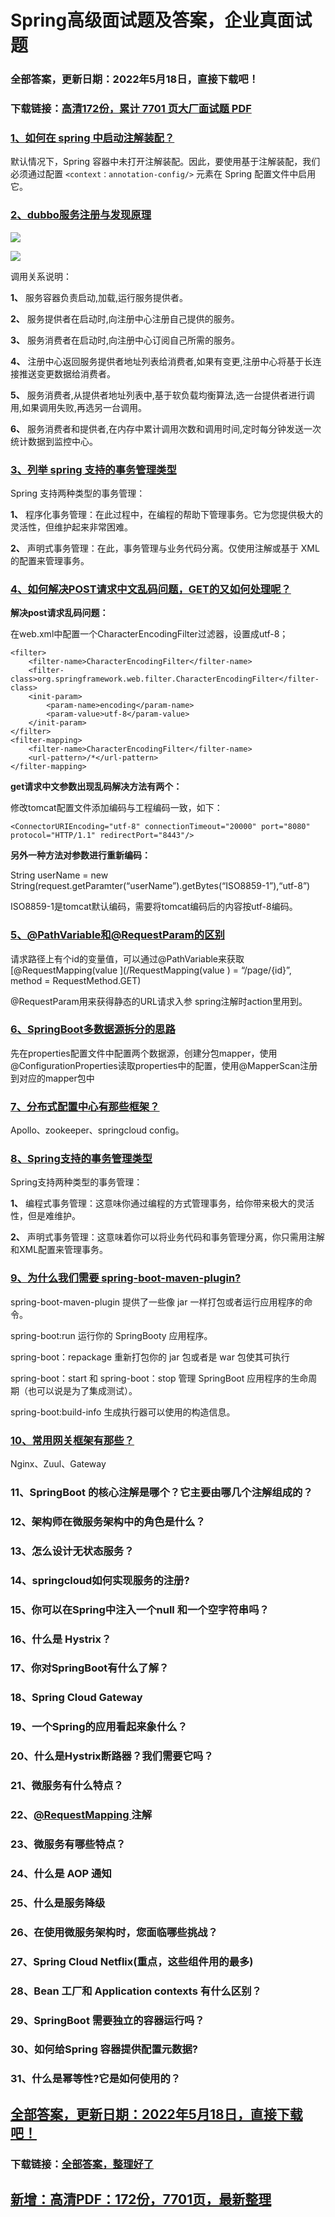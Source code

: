 # Spring高级面试题及答案，企业真面试题


### 全部答案，更新日期：2022年5月18日，直接下载吧！

### 下载链接：[高清172份，累计 7701 页大厂面试题  PDF](https://gitee.com/souyunku/DevBooks/blob/master/docs/index.md)



### [1、如何在 spring 中启动注解装配？](https://gitee.com/souyunku/DevBooks/blob/master/docs/Spring/Spring高级面试题及答案，企业真面试题.md#1如何在-spring-中启动注解装配)  


默认情况下，Spring 容器中未打开注解装配。因此，要使用基于注解装配，我们必须通过配置 `<context：annotation-config/>` 元素在 Spring 配置文件中启用它。


### [2、dubbo服务注册与发现原理](https://gitee.com/souyunku/DevBooks/blob/master/docs/Spring/Spring高级面试题及答案，企业真面试题.md#2dubbo服务注册与发现原理)  


![](https://gitee.com/souyunkutech/souyunku-home/raw/master/images/souyunku-web/2020/5/2/01/44/45_5.png#alt=45%5C_5.png)

![](https://gitee.com/souyunkutech/souyunku-home/raw/master/images/souyunku-web/2020/5/2/01/44/45_6.png#alt=45%5C_6.png)

调⽤关系说明：

**1、** 服务容器负责启动,加载,运⾏服务提供者。

**2、** 服务提供者在启动时,向注册中⼼注册⾃⼰提供的服务。

**3、** 服务消费者在启动时,向注册中⼼订阅⾃⼰所需的服务。

**4、** 注册中⼼返回服务提供者地址列表给消费者,如果有变更,注册中⼼将基于⻓连接推送变更数据给消费者。

**5、** 服务消费者,从提供者地址列表中,基于软负载均衡算法,选⼀台提供者进⾏调⽤,如果调⽤失败,再选另⼀台调⽤。

**6、** 服务消费者和提供者,在内存中累计调⽤次数和调⽤时间,定时每分钟发送⼀次统计数据到监控中⼼。


### [3、列举 spring 支持的事务管理类型](https://gitee.com/souyunku/DevBooks/blob/master/docs/Spring/Spring高级面试题及答案，企业真面试题.md#3列举-spring-支持的事务管理类型)  


Spring 支持两种类型的事务管理：

**1、** 程序化事务管理：在此过程中，在编程的帮助下管理事务。它为您提供极大的灵活性，但维护起来非常困难。

**2、** 声明式事务管理：在此，事务管理与业务代码分离。仅使用注解或基于 XML 的配置来管理事务。


### [4、如何解决POST请求中文乱码问题，GET的又如何处理呢？](https://gitee.com/souyunku/DevBooks/blob/master/docs/Spring/Spring高级面试题及答案，企业真面试题.md#4如何解决post请求中文乱码问题get的又如何处理呢)  


**解决post请求乱码问题：**

在web.xml中配置一个CharacterEncodingFilter过滤器，设置成utf-8；

```
<filter>
    <filter-name>CharacterEncodingFilter</filter-name>
    <filter-class>org.springframework.web.filter.CharacterEncodingFilter</filter-class>
    <init-param>
        <param-name>encoding</param-name>
        <param-value>utf-8</param-value>
    </init-param>
</filter>
<filter-mapping>
    <filter-name>CharacterEncodingFilter</filter-name>
    <url-pattern>/*</url-pattern>
</filter-mapping>
```

**get请求中文参数出现乱码解决方法有两个：**

修改tomcat配置文件添加编码与工程编码一致，如下：

```
<ConnectorURIEncoding="utf-8" connectionTimeout="20000" port="8080" protocol="HTTP/1.1" redirectPort="8443"/>
```

**另外一种方法对参数进行重新编码：**

String userName = new String(request.getParamter(“userName”).getBytes(“ISO8859-1”),“utf-8”)

ISO8859-1是tomcat默认编码，需要将tomcat编码后的内容按utf-8编码。


### [5、@PathVariable和@RequestParam的区别](https://gitee.com/souyunku/DevBooks/blob/master/docs/Spring/Spring高级面试题及答案，企业真面试题.md#5@pathvariable和@requestparam的区别)  


请求路径上有个id的变量值，可以通过@PathVariable来获取 [@RequestMapping(value ](/RequestMapping(value ) = “/page/{id}”, method = RequestMethod.GET)

@RequestParam用来获得静态的URL请求入参 spring注解时action里用到。


### [6、SpringBoot多数据源拆分的思路](https://gitee.com/souyunku/DevBooks/blob/master/docs/Spring/Spring高级面试题及答案，企业真面试题.md#6springboot多数据源拆分的思路)  


先在properties配置文件中配置两个数据源，创建分包mapper，使用@ConfigurationProperties读取properties中的配置，使用@MapperScan注册到对应的mapper包中


### [7、分布式配置中心有那些框架？](https://gitee.com/souyunku/DevBooks/blob/master/docs/Spring/Spring高级面试题及答案，企业真面试题.md#7分布式配置中心有那些框架)  


Apollo、zookeeper、springcloud config。


### [8、Spring支持的事务管理类型](https://gitee.com/souyunku/DevBooks/blob/master/docs/Spring/Spring高级面试题及答案，企业真面试题.md#8spring支持的事务管理类型)  


Spring支持两种类型的事务管理：

**1、** 编程式事务管理：这意味你通过编程的方式管理事务，给你带来极大的灵活性，但是难维护。

**2、** 声明式事务管理：这意味着你可以将业务代码和事务管理分离，你只需用注解和XML配置来管理事务。


### [9、为什么我们需要 spring-boot-maven-plugin?](https://gitee.com/souyunku/DevBooks/blob/master/docs/Spring/Spring高级面试题及答案，企业真面试题.md#9为什么我们需要-spring-boot-maven-plugin)  


spring-boot-maven-plugin 提供了一些像 jar 一样打包或者运行应用程序的命令。

spring-boot:run 运行你的 SpringBooty 应用程序。

spring-boot：repackage 重新打包你的 jar 包或者是 war 包使其可执行

spring-boot：start 和 spring-boot：stop 管理 SpringBoot 应用程序的生命周期（也可以说是为了集成测试）。

spring-boot:build-info 生成执行器可以使用的构造信息。


### [10、常用网关框架有那些？](https://gitee.com/souyunku/DevBooks/blob/master/docs/Spring/Spring高级面试题及答案，企业真面试题.md#10常用网关框架有那些)  


Nginx、Zuul、Gateway


### 11、SpringBoot 的核心注解是哪个？它主要由哪几个注解组成的？
### 12、架构师在微服务架构中的角色是什么？
### 13、怎么设计无状态服务？
### 14、springcloud如何实现服务的注册?
### 15、你可以在Spring中注入一个null 和一个空字符串吗？
### 16、什么是 Hystrix？
### 17、你对SpringBoot有什么了解？
### 18、Spring Cloud Gateway
### 19、一个Spring的应用看起来象什么？
### 20、什么是Hystrix断路器？我们需要它吗？
### 21、微服务有什么特点？
### 22、[@RequestMapping ](/RequestMapping ) 注解
### 23、微服务有哪些特点？
### 24、什么是 AOP 通知
### 25、什么是服务降级
### 26、在使用微服务架构时，您面临哪些挑战？
### 27、Spring Cloud Netflix(重点，这些组件用的最多)
### 28、Bean 工厂和 Application contexts 有什么区别？
### 29、SpringBoot 需要独立的容器运行吗？
### 30、如何给Spring 容器提供配置元数据?
### 31、什么是幂等性?它是如何使用的？





## [全部答案，更新日期：2022年5月18日，直接下载吧！](https://gitee.com/souyunku/DevBooks/blob/master/docs/daan.md)

### 下载链接：[全部答案，整理好了](https://gitee.com/souyunku/DevBooks/blob/master/docs/daan.md)




## [新增：高清PDF：172份，7701页，最新整理](https://gitee.com/souyunku/DevBooks/blob/master/docs/daan.md)




